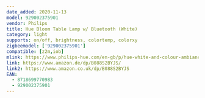 ```yaml
---
date_added: 2020-11-13
model: 929002375901
vendor: Philips
title: Hue Bloom Table Lamp w/ Bluetooth (White)
category: light
supports: on/off, brightness, colortemp, colorxy
zigbeemodel: ['929002375901']
compatible: [z2m,iob]
mlink: https://www.philips-hue.com/en-gb/p/hue-white-and-colour-ambiance-bloom-table-lamp/8718699770983
link: https://www.amazon.de/dp/B088S2BYJS/
link2: https://www.amazon.co.uk/dp/B088S2BYJS
EAN: 
  - 8718699770983
  - 929002375901
---
```

